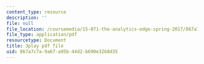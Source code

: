 ```yaml
---
content_type: resource
description: ''
file: null
file_location: /coursemedia/15-071-the-analytics-edge-spring-2017/867a7c7a9a67a95b44d2b690e3268d35_FqiB9tmtdSc.pdf
file_type: application/pdf
resourcetype: Document
title: 3play pdf file
uid: 867a7c7a-9a67-a95b-44d2-b690e3268d35
---
```

